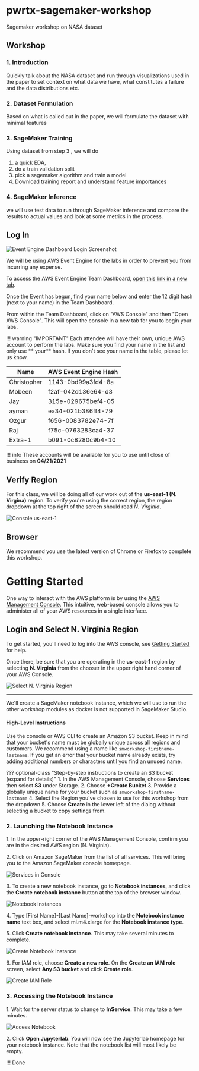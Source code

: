 # pwrtx-sagemaker-workshop
Sagemaker workshop on NASA dataset

## Workshop 

### 1. Introduction
Quickly talk about the NASA dataset and run through visualizations used in the paper to set context on what data we have, what constitutes a failure and the data distributions etc.

### 2. Dataset Formulation
Based on what is called out in the paper, we will formulate the dataset with minimal features

### 3. SageMaker Training 
Using dataset from step 3 , we will do 
1. a quick EDA, 
2. do a train validation split 
3. pick a sagemaker algorithm and train a model 
4. Download training report and understand feature importances

### 4. SageMaker Inference

we will use test data to run through SageMaker inference and compare the results to actual values and look at some metrics in the process.


## Log In

![Event Engine Dashboard Login Screenshot](img/ee-dashboard-login.jpg)

We will be using AWS Event Engine for the labs in order to prevent you from incurring any expense.

To access the AWS Event Engine Team Dashboard, [open this link in a new tab](https://dashboard.eventengine.run/).

Once the Event has begun, find your name below and enter the 12 digit hash (next to your name) in the Team Dashboard.

From within the Team Dashboard, click on "AWS Console" and then "Open AWS Console". This will open the console in a new tab for you to begin your labs.


!!! warning "IMPORTANT"
    Each attendee will have their own, unique AWS account to perform the labs. Make sure you find your name in the list and only use ** your** hash.  If you don't see your name in the table, please let us know.


| Name              | AWS Event Engine Hash |
| ----------------- | ---------------------- |
| Christopher | 1143-0bd99a3fd4-8a |
| Mobeen      | f2af-042d136e64-d3 |
| Jay         | 315e-029675bef4-05 |
| ayman       | ea34-021b386ff4-79 |
| Ozgur       | f656-0083782e74-7f |
| Raj         | f75c-0763283ca4-37 |
| Extra-1     | b091-0c8280c9b4-10 |


!!! info
    These accounts will be available for you to use until close of business on **04/21/2021**

## Verify Region

For this class, we will be doing all of our work out of the **us-east-1 (N. Virgina)** region. To verify you're using the correct region, the region dropdown at the top right of the screen should read _N. Virginia_.

![Console us-east-1](img/region-selection.png)

## Browser

We recommend you use the latest version of Chrome or Firefox to complete this workshop.


# Getting Started

One way to interact with the AWS platform is by using the [AWS Management Console](https://aws.amazon.com/console/). This intuitive, web-based console allows you to administer all of your AWS resources in a single interface.

## Login and Select N. Virginia Region

To get started, you'll need to log into the AWS console, see [Getting Started](../login.md) for help.

Once there, be sure that you are operating in the **us-east-1** region by selecting **N. Virginia** from the chooser in the upper right hand corner of your AWS Console.

![Select N. Virginia Region](img/region-selection.png)

---

We'll create a SageMaker notebook instance, which we will use to run the other workshop modules as docker is not supported in SageMaker Studio.


#### High-Level Instructions

Use the console or AWS CLI to create an Amazon S3 bucket. Keep in mind that your bucket's name must be globally unique across all regions and customers. We recommend using a name like `smworkshop-firstname-lastname`. If you get an error that your bucket name already exists, try adding additional numbers or characters until you find an unused name.

??? optional-class "Step-by-step instructions to create an S3 bucket (expand for details)"
	1. In the AWS Management Console, choose **Services** then select **S3** under Storage.
	2. Choose **+Create Bucket**
	3. Provide a globally unique name for your bucket such as `smworkshop-firstname-lastname`
	4. Select the Region you've chosen to use for this workshop from the dropdown
	5. Choose **Create** in the lower left of the dialog without selecting a bucket to copy settings from.


<!--
### 2. Use CloudFormation to Set Up a SageMaker Role

1. Click on AWS CloudFormation from the list of all services. This will bring you to the AWS CloudFormation console homepage.

2. Click on **Create new stack**

3. Choose **Specify an Amazon S3 template URL**, paste the following URL and hit **Next**: ```https://ml-materials.s3.amazonaws.com/WorkshopResources/SagemakerRoleCF.template```

4. Name your stack ```AmazonSageMaker-ExecutionRole``` and choose **Next**

5. Leave options as they are and choose **Next**

6. Check the box next to **I acknowledge that AWS CloudFormation might create IAM resources.** and choose **Create**

7. Refresh the page after a few seconds to make sure that the **Status** reads ```CREATE_COMPLETE```

8. Click on the **Outputs** tab and make note of the ARN value that looks like ```arn:aws:iam::XXXX::role/AmazonSageMaker-ExecutionRole-SageMakerLab-XXXX```. You will need this value in the next step.
-->

### 2. Launching the Notebook Instance

1\. In the upper-right corner of the AWS Management Console, confirm you are in the desired AWS region (N. Virginia).

2\. Click on Amazon SageMaker from the list of all services.  This will bring you to the Amazon SageMaker console homepage.

![Services in Console](/img/Picture1.png)

3\. To create a new notebook instance, go to **Notebook instances**, and click the **Create notebook instance** button at the top of the browser window.

![Notebook Instances](/img/Picture2.png)

4\. Type [First Name]-[Last Name]-workshop into the **Notebook instance name** text box, and select ml.m4.xlarge for the **Notebook instance type**.


5\. Click **Create notebook instance**.  This may take several minutes to complete.

![Create Notebook Instance](/img/notebook-instance.png)

6\. For IAM role, choose **Create a new role**. On the **Create an IAM role** screen, select **Any S3 bucket** and click **Create role**.

![Create IAM Role](/img/CreateRole.jpg)



### 3. Accessing the Notebook Instance

1\. Wait for the server status to change to **InService**. This may take a few minutes.

![Access Notebook](/img/jupyterlab-open.png)

2\. Click **Open Jupyterlab**. You will now see the Jupyterlab homepage for your notebook instance. Note that the notebook list will most likely be empty.

!!! Done
